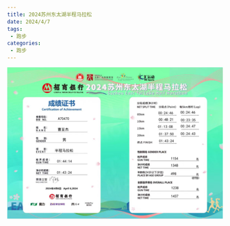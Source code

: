 ```yaml
---
title: 2024苏州东太湖半程马拉松
date: 2024/4/7
tags: 
 - 跑步
categories:
 - 跑步
---
```


<img src="./img/15.jpg"/>